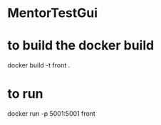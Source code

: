 # MentorTestGui

# to build the docker build
docker build -t front .
# to run
docker run -p 5001:5001 front